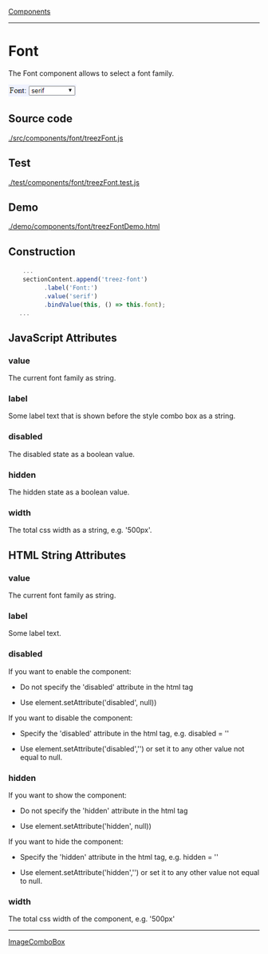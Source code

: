 [Components](../components.md)

----

# Font
		
The Font component allows to select a font family. 
	
![](../../images/treez_font.png)
		
## Source code

[./src/components/font/treezFont.js](../../../src/components/font/treezFont.js)

## Test

[./test/components/font/treezFont.test.js](../../../test/components/font/treezFont.test.js)

## Demo

[./demo/components/font/treezFontDemo.html](../../../demo/components/font/treezFontDemo.html)

## Construction

```javascript
    ...
    sectionContent.append('treez-font')
		  .label('Font:')		  
		  .value('serif')		
		  .bindValue(this, () => this.font);	
   ...
```

## JavaScript Attributes

### value

The current font family as string. 

### label

Some label text that is shown before the style combo box as a string. 

### disabled

The disabled state as a boolean value. 

### hidden

The hidden state as a boolean value.

### width

The total css width as a string, e.g. '500px'.



## HTML String Attributes

### value

The current font family as string.

### label

Some label text.

### disabled

If you want to enable the component:

* Do not specify the 'disabled' attribute in the html tag

* Use element.setAttribute('disabled', null)) 

If you want to disable the component:

* Specify the 'disabled' attribute in the html tag, e.g. disabled = ''

* Use element.setAttribute('disabled','') or set it to any other value not equal to null. 

### hidden

If you want to show the component:

* Do not specify the 'hidden' attribute in the html tag

* Use element.setAttribute('hidden', null)) 

If you want to hide the component:

* Specify the 'hidden' attribute in the html tag, e.g. hidden = ''

* Use element.setAttribute('hidden','') or set it to any other value not equal to null. 

### width

The total css width of the component, e.g. '500px'


----

[ImageComboBox](../comboBox/imageComboBox.md)
